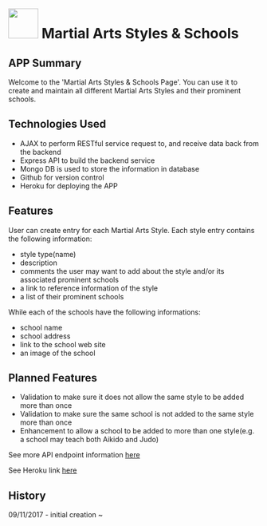 # <img src="https://cloud.githubusercontent.com/assets/7833470/10423298/ea833a68-7079-11e5-84f8-0a925ab96893.png" width="60"> Martial Arts Styles & Schools

## APP Summary
Welcome to the 'Martial Arts Styles & Schools Page'. You can use it to create and maintain all different Martial Arts Styles and their prominent schools.

## Technologies Used
* AJAX to perform RESTful service request to, and receive data back from the backend
* Express API to build the backend service
* Mongo DB is used to store the information in database
* Github for version control
* Heroku for deploying the APP

## Features
User can create entry for each Martial Arts Style. Each style entry contains the following information:
* style type(name)
* description
* comments the user may want to add about the style and/or its associated prominent schools
* a link to reference information of the style
* a list of their prominent schools

While each of the schools have the following informations:
* school name
* school address
* link to the school web site
* an image of the school

## Planned Features
* Validation to make sure it does not allow the same style to be added more than once
* Validation to make sure the same school is not added to the same style more than once
* Enhancement to allow a school to be added to more than one style(e.g. a school may teach both Aikido and Judo)

See more API endpoint information [here](https://github.com/breese8009/martial-arts-review/)

See Heroku link [here](https://fast-eyrie-61495.herokuapp.com/)

## History
09/11/2017 - initial creation
~                                                
